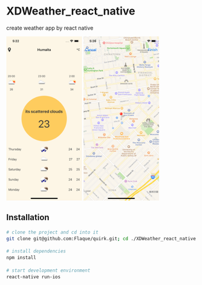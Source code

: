 # XDWeather_react_native

create weather app by react native

<img src="resources/homePage.png" width="200"> <img src="resources/locationPage.png" width="200">

## Installation
```sh
# clone the project and cd into it
git clone git@github.com:Flaque/quirk.git; cd ./XDWeather_react_native

# install dependencies
npm install

# start development environment
react-native run-ios
```
